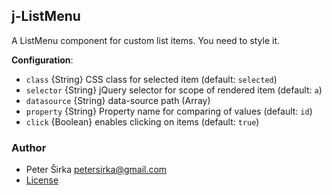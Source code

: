 ## j-ListMenu

A ListMenu component for custom list items. You need to style it.

__Configuration__:

- `class` {String} CSS class for selected item (default: `selected`)
- `selector` {String} jQuery selector for scope of rendered item (default: `a`)
- `datasource` {String} data-source path (Array)
- `property` {String} Property name for comparing of values (default: `id`)
- `click` {Boolean} enables clicking on items (default: `true`)

### Author

- Peter Širka <petersirka@gmail.com>
- [License](https://www.totaljs.com/licenses/)